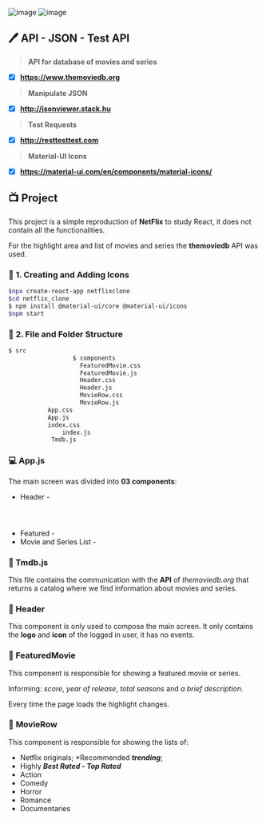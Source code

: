 ![image](https://user-images.githubusercontent.com/63275054/138734075-673a666d-0b16-494e-b256-75ca851a98b0.png)
![image](https://user-images.githubusercontent.com/63275054/138734118-db29372b-d443-4879-9807-23af4f591957.png)



## :pen: API - JSON - Test API

> **API for database of movies and series**

- [x] **https://www.themoviedb.org**

> **Manipulate JSON**

- [x] **http://jsonviewer.stack.hu**

> **Test Requests**

- [x] **http://resttesttest.com**

> **Material-UI Icons**

- [x] **https://material-ui.com/en/components/material-icons/**



## :tv: Project

This project is a simple reproduction of **NetFlix** to study React, it does not contain all the functionalities.

For the highlight area and list of movies and series the **themoviedb** API was used.

### :paperclip: **1. Creating and Adding Icons**

```bash
$npx create-react-app netflixclone
$cd netflix_clone
$ npm install @material-ui/core @material-ui/icons
$npm start
```

### :paperclip: **2. File and Folder Structure**

```bash
$ src
                  $ components
	             	FeaturedMovie.css
	             	FeaturedMovie.js
	             	Header.css
	             	Header.js
	             	MovieRow.css
	             	MovieRow.js
	       App.css
	       App.js
	       index.css
               index.js
         	Tmdb.js
```

### :computer: App.js

The main screen was divided into **03 components**:

* Header - **<Header />**
* Featured - **<FeaturedMovie />**
* Movie and Series List - **<MovieRow />**



### :paperclip: ​Tmdb.js

This file contains the communication with the **API** of *themoviedb.org* that returns a catalog where we find information about movies and series.



### :paperclip: Header

This component is only used to compose the main screen. It only contains the **logo** and **icon** of the logged in user, it has no events.



### :paperclip: FeaturedMovie

This component is responsible for showing a featured movie or series.

Informing: *score*, *year of release*, *total seasons* and *a brief description*.

Every time the page loads the highlight changes.



### :paperclip: **MovieRow**

This component is responsible for showing the lists of:

* Netflix originals;
*Recommended ***trending***;
* Highly ***Best Rated - Top Rated***
* Action
* Comedy
* Horror
* Romance
* Documentaries
